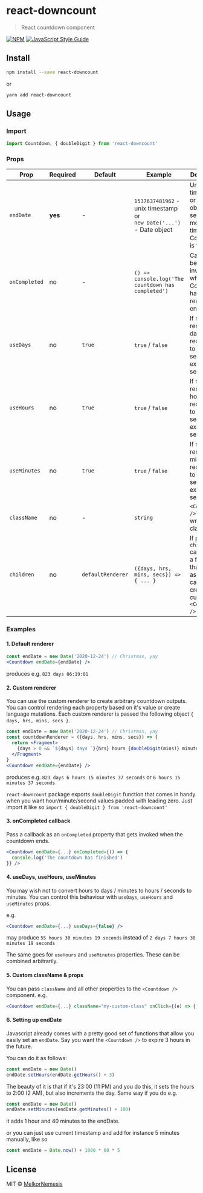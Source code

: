 # react-downcount

> React countdown component

[![NPM](https://img.shields.io/npm/v/react-downcount.svg)](https://www.npmjs.com/package/react-downcount) [![JavaScript Style Guide](https://img.shields.io/badge/code_style-standard-brightgreen.svg)](https://standardjs.com)

## Install

```bash
npm install --save react-downcount
```
or
```bash
yarn add react-downcount
```

## Usage

### Import
```jsx harmony
import Countdown, { doubleDigit } from 'react-downcount'
```

### Props

|Prop|Required|Default|Example|Description|
|---|---|---|---|---|
|`endDate`|**yes**|-|`1537637481962` - unix timestamp<br>or<br>`new Date('...')` - Date object|Unix timestamp or `Date` object that sets the moment in time the Countdown is finished|
|`onCompleted`|no|-|`() => console.log('The countdown has completed')`|Callback being invoked when the Countdown has reached its end|
|`useDays`|no|`true`|`true` / `false`|If `false`, the remaining days are recalculated to hours, see more in examples section|
|`useHours`|no|`true`|`true` / `false`|If `false`, the remaining horus are recalculated to minutes, see more in examples section|
|`useMinutes`|no|`true`|`true` / `false`|If `false`, the remaining minutes are recalculated to seconds, see more in examples section|
|`className`|no|-|`string`|`<Countdown />`'s wrapper className|
|`children`|no|`defaultRenderer`|`({days, hrs, mins, secs}) => { ... }`|If passed, `children` can only be a function that is used as a render callback to create custom `<Countdown />` renderer|


### Examples

#### 1. Default renderer

```jsx harmony
const endDate = new Date('2020-12-24') // Christmas, yay
<Countdown endDate={endDate} /> 
```
produces e.g.
`823 days 06:19:01`

#### 2. Custom renderer
You can use the custom renderer to create arbitrary countdown outputs. You can control rendering each property based on it's value or create language mutations.
Each custom renderer is passed the following object `{ days, hrs, mins, secs }`.

```jsx harmony
const endDate = new Date('2020-12-24') // Christmas, yay
const countdownRenderer = ({days, hrs, mins, secs}) => {
  return <Fragment>
    {days > 0 && `${days} days `}{hrs} hours {doubleDigit(mins)} minutes {doubleDigit(secs)} seconds
  </Fragment>
}
<Countdown endDate={endDate} /> 
```

produces e.g. `823 days 6 hours 15 minutes 37 seconds` or `6 hours 15 minutes 37 seconds` 

`react-downcount` package exports `doubleDigit` function that comes in handy when you want hour/minute/second values padded with leading zero. Just import it like so `import { doubleDigit } from 'react-downcount'`

#### 3. onCompleted callback

Pass a callback as an `onCompleted` property that gets invoked when the countdown ends.

```jsx harmony
<Countdown endDate={...} onCompleted={() => {
  console.log('The countdown has finished')
}} /> 
```

#### 4. useDays, useHours, useMinutes

You may wish not to convert hours to days / minutes to hours / seconds to minutes. You can control this behaviour with `useDays`, `useHours` and `useMinutes` props.

e.g.
```jsx harmony
<Countdown endDate={...} useDays={false} /> 
```
may produce `55 hours 30 minutes 19 seconds` instead of `2 days 7 hours 30 minutes 19 seconds`

The same goes for `useHours` and `useMinutes` properties. These can be combined arbitrarily.


#### 5. Custom className & props

You can pass `className` and all other properties to the `<Countdown />` component.
e.g.
```jsx harmony
<Countdown endDate={...} className="my-custom-class" onClick={(e) => { ... }} /> 
```

#### 6. Setting up endDate

Javascript already comes with a pretty good set of functions that allow you easily set an `endDate`.
Say you want the `<Countdown />` to expire 3 hours in the future.

You can do it as follows:
```jsx harmony
const endDate = new Date()
endDate.setHours(endDate.getHours() + 3)
``` 

The beauty of it is that if it's 23:00 (11 PM) and you do this, it sets the hours to 2:00 (2 AM), but also increments the day.
Same way if you do e.g.

```jsx harmony
const endDate = new Date()
endDate.setMinutes(endDate.getMinutes() + 100)
``` 

it adds 1 hour and 40 minutes to the endDate.

or you can just use current timestamp and add for instance 5 minutes manually, like so

```jsx harmony
const endDate = Date.now() + 1000 * 60 * 5
``` 

## License

MIT © [MelkorNemesis](https://github.com/MelkorNemesis)
